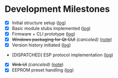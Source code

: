 # Development Milestones

- [x] Initial structure setup ([log](docs/progress/2025-06-18_05-29-50_root_structure_sync.md))
- [x] Basic module stubs implemented ([log](docs/progress/2025-06-18_16-55_root_agent_remediation.md))
- [x] Firmware + CLI prototype ([log](docs/progress/2025-06-18_09-10-00_functional_stage.md))
- [x] ~~Windows packaging for Qt GUI~~ *(canceled)* ([note](docs/progress/2025-06-18_08-24_structure_sync.md))
- [x] Version history initiated ([log](docs/progress/2025-06-18_16-55_root_agent_remediation.md))
- [DISPATCHED] ESP protocol implementation ([log](docs/progress/2025-06-18_09-10-00_functional_stage.md))
- [x] ~~Web UI~~ *(canceled)* ([note](docs/progress/2025-06-18_10-33_placeholder_audit.md))
- [x] EEPROM preset handling ([log](docs/progress/2025-06-18_07-42-12_firmware_agent_presets.md))
